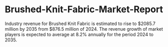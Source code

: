 # Brushed-Knit-Fabric-Market-Report
Industry revenue for Brushed Knit Fabric is estimated to rise to $2085.7 million by 2035 from $876.5 million of 2024. The revenue growth of market players is expected to average at 8.2% annually for the period 2024 to 2035.
